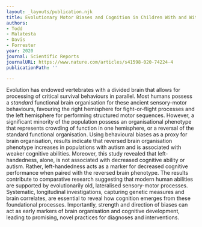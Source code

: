 ```yaml
---
layout: _layouts/publication.njk
title: Evolutionary Motor Biases and Cognition in Children With and Without Autism
authors:
- Todd
- Malatesta
- Davis
- Forrester
year: 2020
journal: Scientific Reports
journalURL: https://www.nature.com/articles/s41598-020-74224-4
publicationPath: ''

---
```

Evolution has endowed vertebrates with a divided brain that allows for processing of critical survival behaviours in parallel. Most humans possess a _standard_ functional brain organisation for these ancient sensory-motor behaviours, favouring the right hemisphere for fight-or-flight processes and the left hemisphere for performing structured motor sequences. However, a significant minority of the population possess an organisational phenotype that represents crowding of function in one hemisphere, or a reversal of the standard functional organisation. Using behavioural biases as a proxy for brain organisation, results indicate that reversed brain organisation phenotype increases in populations with autism and is associated with weaker cognitive abilities. Moreover, this study revealed that left-handedness, alone, is not associated with decreased cognitive ability or autism. Rather, left-handedness acts as a marker for decreased cognitive performance when paired with the reversed brain phenotype. The results contribute to comparative research suggesting that modern human abilities are supported by evolutionarily old, lateralised sensory-motor processes. Systematic, longitudinal investigations, capturing genetic measures and brain correlates, are essential to reveal how cognition emerges from these foundational processes. Importantly, strength and direction of biases can act as early markers of brain organisation and cognitive development, leading to promising, novel practices for diagnoses and interventions.